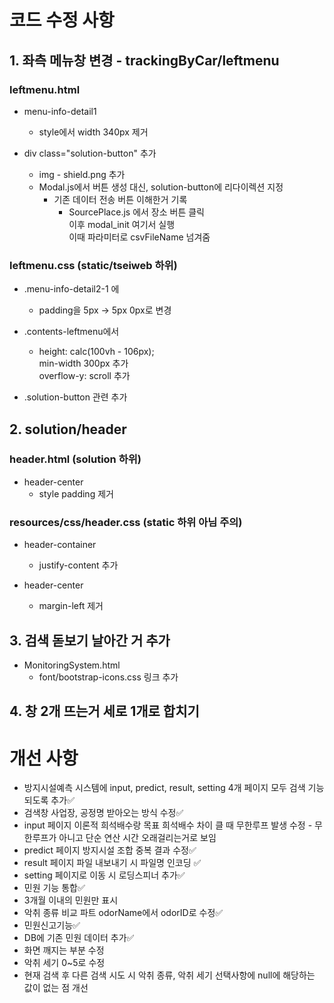 # 코드 수정 사항

## 1. 좌측 메뉴창 변경 - trackingByCar/leftmenu
### leftmenu.html
- menu-info-detail1
    - style에서 width 340px 제거

- div class="solution-button" 추가
    - img - shield.png 추가
    - Modal.js에서 버튼 생성 대신, solution-button에 리다이렉션 지정
      - 기존 데이터 전송 버튼 이해한거 기록
        - SourcePlace.js 에서 장소 버튼 클릭
        <br>이후 modal_init 여기서 실행
        <br>이때 파라미터로 csvFileName 넘겨줌

### leftmenu.css (static/tseiweb 하위)
- .menu-info-detail2-1 에
    - padding을 5px -> 5px 0px로 변경

- .contents-leftmenu에서
    - height: calc(100vh - 106px);
  <br>min-width 300px 추가
  <br>overflow-y: scroll 추가

- .solution-button 관련 추가

## 2. solution/header
### header.html (solution 하위)
- header-center
    - style padding 제거

### resources/css/header.css (static 하위 아님 주의)
- header-container
    - justify-content 추가

- header-center
    - margin-left 제거

## 3. 검색 돋보기 날아간 거 추가
- MonitoringSystem.html
  - font/bootstrap-icons.css 링크 추가

## 4. 창 2개 뜨는거 세로 1개로 합치기

# 개선 사항
- 방지시설예측 시스템에 input, predict, result, setting 4개 페이지 모두 검색 기능 되도록 추가✅
- 검색창 사업장, 공정명 받아오는 방식 수정✅
- input 페이지 이론적 희석배수랑 목표 희석배수 차이 클 때 무한루프 발생 수정 - 무한루프가 아니고 단순 연산 시간 오래걸리는거로 보임
- predict 페이지 방지시설 조합 중복 결과 수정✅
- result 페이지 파일 내보내기 시 파일명 인코딩 ✅
- setting 페이지로 이동 시 로딩스피너 추가✅
- 민원 기능 통합✅
- 3개월 이내의 민원만 표시
- 악취 종류 비교 파트 odorName에서 odorID로 수정✅
- 민원신고기능✅
- DB에 기존 민원 데이터 추가✅
- 화면 깨지는 부분 수정
- 악취 세기 0~5로 수정
- 현재 검색 후 다른 검색 시도 시 악취 종류, 악취 세기 선택사항에 null에 해당하는 값이 없는 점 개선
